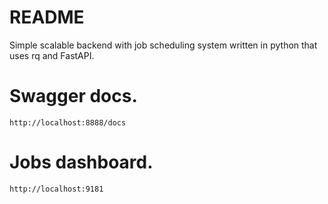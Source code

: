 # README
Simple scalable backend with job scheduling system written in python that uses rq and FastAPI.

# Swagger docs.
```
http://localhost:8888/docs
```

# Jobs dashboard.
```
http://localhost:9181
```
